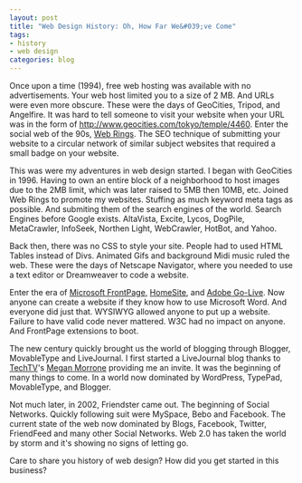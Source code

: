 ```yaml
--- 
layout: post
title: "Web Design History: Oh, How Far We&#039;ve Come"
tags: 
- history
- web design
categories: blog
---
```

Once upon a time (1994), free web hosting was available with no advertisements. Your web host limited you to a size of 2 MB. And URLs were even more obscure. These were the days of GeoCities, Tripod, and Angelfire. It was hard to tell someone to visit your website when your URL was in the form of http://www.geocities.com/tokyo/temple/4460. Enter the social web of the 90s, <a href="http://en.wikipedia.org/wiki/Web_rings">Web Rings</a>. The SEO technique of submitting your website to a circular network of similar subject websites that required a small badge on your website.

This was were my adventures in web design started. I began with GeoCities in 1996. Having to own an entire block of a neighborhood to host images due to the 2MB limit, which was later raised to 5MB then 10MB, etc. Joined Web Rings to promote my websites. Stuffing as much keyword meta tags as possible. And submiting them of the search engines of the world. Search Engines before Google exists. AltaVista, Excite, Lycos, DogPile, MetaCrawler, InfoSeek, Northen Light, WebCrawler, HotBot, and Yahoo.

Back then, there was no CSS to style your site. People had to used HTML Tables instead of Divs. Animated Gifs and background Midi music ruled the web. These were the days of Netscape Navigator, where you needed to use a text editor or Dreamweaver to code a website.

Enter the era of <a href="http://en.wikipedia.org/wiki/Microsoft_FrontPage" target="_blank">Microsoft FrontPage,</a> <a href="http://en.wikipedia.org/wiki/HomeSite" target="_blank">HomeSite</a>, and <a href="http://en.wikipedia.org/wiki/Adobe_GoLive" target="_blank">Adobe Go-Live</a>. Now anyone can create a website if they know how to use Microsoft Word. And everyone did just that. WYSIWYG allowed anyone to put up a website. Failure to have valid code never mattered. W3C had no impact on anyone. And FrontPage extensions to boot.

The new century quickly brought us the world of blogging through Blogger, MovableType and LiveJournal. I first started a LiveJournal blog thanks to <a href="http://en.wikipedia.org/wiki/TechTV" target="_blank">TechTV</a>'s <a href="http://en.wikipedia.org/wiki/Megan_Morrone" target="_blank">Megan Morrone</a> providing me an invite. It was the beginning of many things to come. In a world now dominated by WordPress, TypePad, MovableType, and Blogger.

Not much later, in 2002, Friendster came out. The beginning of Social Networks. Quickly following suit were MySpace, Bebo and Facebook. The current state of the web now dominated by Blogs, Facebook, Twitter, FriendFeed and many other Social Networks. Web 2.0 has taken the world by storm and it's showing no signs of letting go.

Care to share you history of web design? How did you get started in this business?
